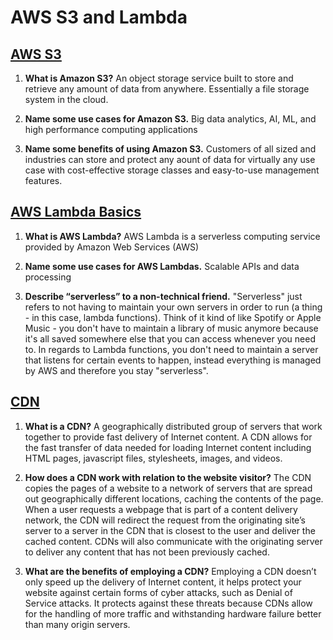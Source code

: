 # AWS S3 and Lambda

## [AWS S3](https://aws.amazon.com/s3/)

1. **What is Amazon S3?** An object storage service built to store and retrieve any amount of data from anywhere. Essentially a file storage system in the cloud.

2. **Name some use cases for Amazon S3.** Big data analytics, AI, ML, and high performance computing applications

3. **Name some benefits of using Amazon S3.** Customers of all sized and industries can store and protect any aount of data for virtually any use case with cost-effective storage classes and easy-to-use management features.

## [AWS Lambda Basics](https://www.serverless.com/aws-lambda)

1. **What is AWS Lambda?** AWS Lambda is a serverless computing service provided by Amazon Web Services (AWS)

2. **Name some use cases for AWS Lambdas.** Scalable APIs and data processing

3. **Describe “serverless” to a non-technical friend.** "Serverless" just refers to not having to maintain your own servers in order to run (a thing - in this case, lambda functions). Think of it kind of like Spotify or Apple Music - you don't have to maintain a library of music anymore because it's all saved somewhere else that you can access whenever you need to. In regards to Lambda functions, you don't need to maintain a server that listens for certain events to happen, instead everything is managed by AWS and therefore you stay "serverless".

## [CDN](https://cyberhoot.com/cybrary/content-delivery-network-cdn/)

1. **What is a CDN?** A geographically distributed group of servers that work together to provide fast delivery of Internet content. A CDN allows for the fast transfer of data needed for loading Internet content including HTML pages, javascript files, stylesheets, images, and videos.

2. **How does a CDN work with relation to the website visitor?** The CDN copies the pages of a website to a network of servers that are spread out geographically different locations, caching the contents of the page. When a user requests a webpage that is part of a content delivery network, the CDN will redirect the request from the originating site’s server to a server in the CDN that is closest to the user and deliver the cached content. CDNs will also communicate with the originating server to deliver any content that has not been previously cached.

3. **What are the benefits of employing a CDN?** Employing a CDN doesn’t only speed up the delivery of Internet content, it helps protect your website against certain forms of cyber attacks, such as Denial of Service attacks. It protects against these threats because CDNs allow for the handling of more traffic and withstanding hardware failure better than many origin servers. 